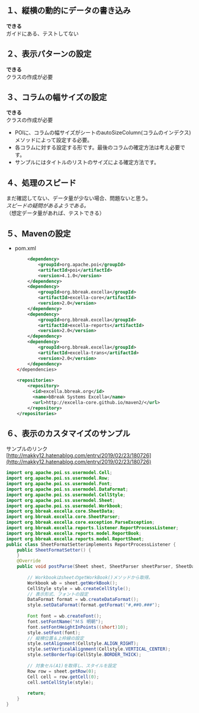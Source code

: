 ## １、縦横の動的にデータの書き込み
**できる**  
ガイドにある、テストしてない
## ２、表示パターンの設定
**できる**  
クラスの作成が必要  
## ３、コラムの幅サイズの設定
**できる**  
クラスの作成が必要  
*  POIに、コラムの幅サイズがシートのautoSizeColumn(コラムのインデクス)メソッドによって設定する必要。    
*  各コラムに対する設定する形です。最後のコラムの確定方法は考え必要です。  
*  サンプルにはタイトルのリストのサイズによる確定方法です。  
## ４、処理のスピード
まだ確認してない、データ量が少ない場合、問題ないと思う。  
*スピードの疑問があるようである。*  
（想定データ量があれば、テストできる）

## ５、Mavenの設定
- pom.xml

```xml  
		<dependency>
		    <groupId>org.apache.poi</groupId>
		    <artifactId>poi</artifactId>
		    <version>4.1.0</version>
		</dependency>
		<dependency>
			<groupId>org.bbreak.excella</groupId>
		    <artifactId>excella-core</artifactId>
		    <version>2.0</version>
		</dependency>
		<dependency>
			<groupId>org.bbreak.excella</groupId>
		    <artifactId>excella-reports</artifactId>
			<version>2.0</version>
		</dependency>
		<dependency>
			<groupId>org.bbreak.excella</groupId>
		    <artifactId>excella-trans</artifactId>
		    <version>2.0</version>
		</dependency>
    </dependencies> 
    
    <repositories>
	    <repository>
		  <id>excella.bbreak.org</id>
	      <name>bBreak Systems Excella</name>
	      <url>http://excella-core.github.io/maven2/</url>    
	    </repository>
  	</repositories>

```


## ６、表示のカスタマイズのサンプル
サンプルのリンク [http://makky12.hatenablog.com/entry/2019/02/23/180726](http://makky12.hatenablog.com/entry/2019/02/23/180726)
```java
import org.apache.poi.ss.usermodel.Cell;
import org.apache.poi.ss.usermodel.Row;
import org.apache.poi.ss.usermodel.Font;
import org.apache.poi.ss.usermodel.DataFormat;
import org.apache.poi.ss.usermodel.CellStyle;
import org.apache.poi.ss.usermodel.Sheet;
import org.apache.poi.ss.usermodel.Workbook;
import org.bbreak.excella.core.SheetData;
import org.bbreak.excella.core.SheetParser;
import org.bbreak.excella.core.exception.ParseException;
import org.bbreak.excella.reports.listener.ReportProcessListener;
import org.bbreak.excella.reports.model.ReportBook;
import org.bbreak.excella.reports.model.ReportSheet;
public class SheetFormatSetterimplements ReportProcessListener {
    public SheetFormatSetter() {
    }
    @Override
    public void postParse(Sheet sheet, SheetParser sheetParser, SheetData sheetData) throws ParseException {
        
        // WorkbookはsheetのgetWorkBook()メソッドから取得。
        Workbook wb = sheet.getWorkBook();
        CellStyle style = wb.createCellStyle();
        // 表示形式、フォントの設定
        DataFormat format = wb.createDataFormat();
        style.setDataFormat(format.getFormat("#,##0.###");       
       
        Font font = wb.createFont();
        font.setFontName("ＭＳ 明朝");
        font.setFontHeightInPoints((short)10);
        style.setFont(font);
        // 縦横位置＆上枠線の設定
        style.setAlignment(Cellstyle.ALIGN_RIGHT);
        style.setVerticalAlignment(Cellstyle.VERTICAL_CENTER); 
        style.setBorderTop(CellStyle.BORDER_THICK);
       
        // 対象セル(A1)を取得し、スタイルを設定
        Row row = sheet.getRow(0);
        Cell cell = row.getCell(0);
        cell.setCellStyle(style);
    
        return;
    }
}
```
